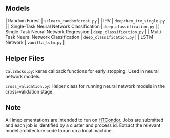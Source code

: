 ## Models

| Random Forest | `sklearn_randomforest.py` |
| IRV | `deepchem_irv_single.py` |
| Single-Task Neural Network Classification | `deep_classification.py` |
| Single-Task Neural Network Regression | `deep_classification.py` |
| Multi-Task Neural Network Classification | `deep_classification.py` |
| LSTM-Network | `vanilla_lstm.py` |

## Helper Files

`CallBacks.py`: keras callback functions for early stopping. Used in neural network models.

`cross_validation.py`: Helper class for running neural network models in the cross-validation stage.

## Note
All imeplementations are intended to run on [HTCondor](http://research.cs.wisc.edu/htcondor/manual/). 
Jobs are submitted and each job is identified by a cluster and process id. 
Extract the relevant model architecture code to run on a local machine.
